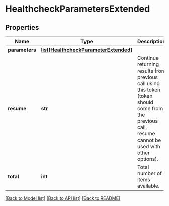 # HealthcheckParametersExtended

## Properties
Name | Type | Description | Notes
------------ | ------------- | ------------- | -------------
**parameters** | [**list[HealthcheckParameterExtended]**](HealthcheckParameterExtended.md) |  | [optional] 
**resume** | **str** | Continue returning results from previous call using this token (token should come from the previous call, resume cannot be used with other options). | [optional] 
**total** | **int** | Total number of items available. | [optional] 

[[Back to Model list]](../README.md#documentation-for-models) [[Back to API list]](../README.md#documentation-for-api-endpoints) [[Back to README]](../README.md)


